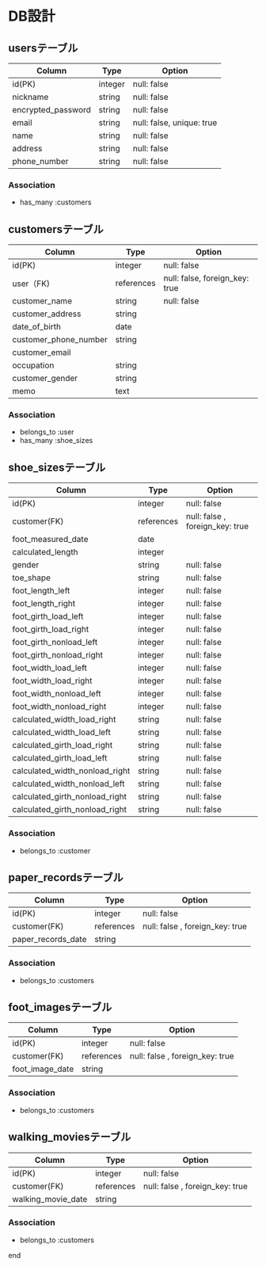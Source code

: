 # DB設計
## usersテーブル
| Column | Type | Option |
|-|-|-|
| id(PK) | integer | null: false |
| nickname | string | null: false |
| encrypted_password | string | null: false |
| email | string | null: false, unique: true |
| name | string | null: false |
| address | string | null: false |
| phone_number | string | null: false |

### Association
- has_many :customers

## customersテーブル
| Column | Type | Option |
|-|-|-|
| id(PK) | integer | null: false |
| user（FK) | references | null: false, foreign_key: true |
| customer_name | string | null: false |
| customer_address | string ||
| date_of_birth | date ||
| customer_phone_number | string ||
| customer_email |  ||
| occupation | string ||
| customer_gender | string ||
| memo | text ||

### Association
- belongs_to :user
- has_many :shoe_sizes

## shoe_sizesテーブル
| Column | Type | Option |
|-|-|-|
| id(PK) | integer | null: false |
| customer(FK) | references | null: false , foreign_key: true|
| foot_measured_date | date ||
| calculated_length | integer ||
| gender | string | null: false |
| toe_shape | string | null: false |
| foot_length_left | integer | null: false |
| foot_length_right | integer | null: false |
| foot_girth_load_left | integer | null: false |
| foot_girth_load_right | integer | null: false |
| foot_girth_nonload_left | integer | null: false |
| foot_girth_nonload_right | integer | null: false |
| foot_width_load_left | integer | null: false |
| foot_width_load_right | integer | null: false |
| foot_width_nonload_left | integer | null: false |
| foot_width_nonload_right | integer | null: false |
| calculated_width_load_right | string | null: false |
| calculated_width_load_left | string | null: false |
| calculated_girth_load_right | string | null: false |
| calculated_girth_load_left | string | null: false |
| calculated_width_nonload_right | string | null: false |
| calculated_width_nonload_left | string | null: false |
| calculated_girth_nonload_right | string | null: false |
| calculated_girth_nonload_right | string | null: false |

### Association
- belongs_to :customer

## paper_recordsテーブル
| Column | Type | Option |
|-|-|-|
| id(PK) | integer | null: false |
| customer(FK) | references | null: false , foreign_key: true|
| paper_records_date | string ||

### Association
- belongs_to :customers

## foot_imagesテーブル
| Column | Type | Option |
|-|-|-|
| id(PK) | integer | null: false |
| customer(FK) | references | null: false , foreign_key: true|
| foot_image_date | string ||

### Association
- belongs_to :customers

## walking_moviesテーブル
| Column | Type | Option |
|-|-|-|
| id(PK) | integer | null: false |
| customer(FK) | references | null: false , foreign_key: true|
| walking_movie_date | string ||

### Association
- belongs_to :customers

end
